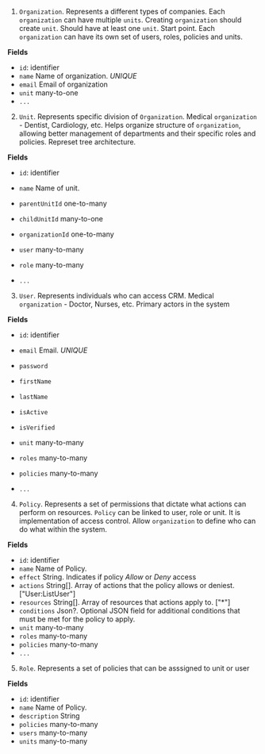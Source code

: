 1. `Organization`. Represents a different types of companies. Each `organization` can have multiple `units`. Creating `organization` should create `unit`. Should have at least one `unit`. Start point. Each `organization` can have its own set of users, roles, policies and units.

**Fields**

- `id`: identifier
- `name` Name of organization. _UNIQUE_
- `email` Email of organization
- `unit` many-to-one
- `...`

2. `Unit`. Represents specific division of `Organization`. Medical `organization` - Dentist, Cardiology, etc. Helps organize structure of `organization`, allowing better management of departments and their specific roles and policies. Represet tree architecture.

**Fields**

- `id`: identifier
- `name` Name of unit.

- `parentUnitId` one-to-many
- `childUnitId` many-to-one

- `organizationId` one-to-many
- `user` many-to-many
- `role` many-to-many
- `...`

3. `User`. Represents individuals who can access CRM. Medical `organization` - Doctor, Nurses, etc. Primary actors in the system

**Fields**

- `id`: identifier
- `email` Email. _UNIQUE_
- `password`
- `firstName`
- `lastName`
- `isActive`
- `isVerified`

- `unit` many-to-many
- `roles` many-to-many
- `policies` many-to-many
- `...`

4. `Policy`. Represents a set of permissions that dictate what actions can perform on resources. `Policy` can be linked to user, role or unit. It is implementation of access control. Allow `organization` to define who can do what within the system.

**Fields**

- `id`: identifier
- `name` Name of Policy.
- `effect` String. Indicates if policy _Allow_ or _Deny_ access
- `actions` String[]. Array of actions that the policy allows or deniest. ["User:ListUser"]
- `resources` String[]. Array of resources that actions apply to. ["*"]
- `conditions` Json?. Optional JSON field for additional conditions that must be met for the policy to apply.
- `unit` many-to-many
- `roles` many-to-many
- `policies` many-to-many
- `...`

5. `Role`. Represents a set of policies that can be asssigned to unit or user

**Fields**

- `id`: identifier
- `name` Name of Policy.
- `description` String
- `policies` many-to-many
- `users` many-to-many
- `units` many-to-many
